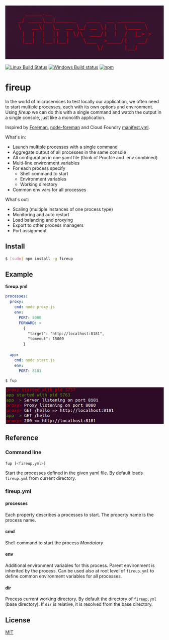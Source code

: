 ![fireup](banner.png)

[![Linux Build Status](https://travis-ci.org/dotchev/fireup.svg?branch=master)](https://travis-ci.org/dotchev/fireup)
[![Windows Build status](https://ci.appveyor.com/api/projects/status/el189f26694rwblo/branch/master?svg=true)](https://ci.appveyor.com/project/dotchev/fireup/branch/master)
[![npm](https://img.shields.io/npm/v/fireup.svg)](https://www.npmjs.com/package/fireup)

fireup
======

In the world of microservices to test locally our application, we often need to
start multiple processes, each with its own options and environment.
Using _fireup_ we can do this with a single command and watch the output in a
single console, just like a monolith application.

Inspired by [Foreman](http://blog.daviddollar.org/2011/05/06/introducing-foreman.html), [node-foreman](https://github.com/strongloop/node-foreman) and
Cloud Foundry [manifest.yml](https://docs.cloudfoundry.org/devguide/deploy-apps/manifest.html).

What's in:
* Launch multiple processes with a single command
* Aggregate output of all processes in the same console
* All configuration in one yaml file (think of Procfile and .env combined)
* Multi-line environment variables
* For each process specify
  * Shell command to start
  * Environment variables
  * Working directory
* Common env vars for all processes

What's out:
* Scaling (multiple instances of one process type)
* Monitoring and auto restart
* Load balancing and proxying
* Export to other process managers
* Port assignment

## Install

```sh
$ [sudo] npm install -g fireup
```

## Example

**fireup.yml**
```yml
processes:
  proxy:
    cmd: node proxy.js
    env:
      PORT: 8080
      FORWARD: >
        {
          "target": "http://localhost:8181",
          "tomeout": 15000
        }

  app:
    cmd: node start.js
    env:
      PORT: 8181
```
```sh
$ fup
```
![Screen](screen.png)

## Reference

### Command line

```sh
fup [<fireup.yml>]
```
Start the processes defined in the given yaml file.
By default loads `fireup.yml` from current directory.

### fireup.yml

#### processes

Each property describes a processes to start.
The property name is the process name.

#### cmd

Shell command to start the process
_Mandatory_

#### env

Additional environment variables for this process.
Parent environment is inherited by the process.
Can be used also at root level of `fireup.yml` to define common environment variables for all processes.

#### dir

Process current working directory.
By default the directory of `fireup.yml` (base directory).
If `dir` is relative, it is resolved from the base directory.

## License

[MIT](LICENSE)
